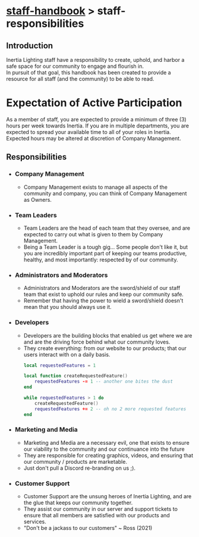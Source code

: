 # [staff-handbook](../../README.md) > staff-responsibilities

## Introduction
Inertia Lighting staff have a responsibility to create, uphold, and harbor a safe space for our community to engage and flourish in.  
In pursuit of that goal, this handbook has been created to provide a resource for all staff (and the community) to be able to read.

# Expectation of Active Participation
As a member of staff, you are expected to provide a minimum of three (3) hours per week towards Inertia.
If you are in multiple departments, you are expected to spread your available time to all of your roles in Inertia.
Expected hours may be altered at discretion of Company Management.

## Responsibilities
- ### Company Management
    - Company Management exists to manage all aspects of the community and company, you can think of Company Management as Owners.
- ### Team Leaders
    - Team Leaders are the head of each team that they oversee, and are expected to carry out what is given to them by Company Management.
    - Being a Team Leader is a tough gig... Some people don't like it, but you are incredibly important part of keeping our teams productive, healthy, and most importantly: respected by of our community.
- ### Administrators and Moderators
    - Administrators and Moderators are the sword/shield of our staff team that exist to uphold our rules and keep our community safe.
    - Remember that having the power to wield a sword/shield doesn't mean that you should always use it.
- ### Developers
    - Developers are the building blocks that enabled us get where we are and are the driving force behind what our community loves.
    - They create everything: from our website to our products; that our users interact with on a daily basis.
      ```lua
      local requestedFeatures = 1

      local function createRequestedFeature()
          requestedFeatures -= 1 -- another one bites the dust
      end

      while requestedFeatures > 1 do
          createRequestedFeature()
          requestedFeatures += 2 -- oh no 2 more requested features
      end
      ```
- ### Marketing and Media
    - Marketing and Media are a necessary evil, one that exists to ensure our viability to the community and our continuance into the future
    - They are responsible for creating graphics, videos, and ensuring that our community / products are marketable.
    - Just don't pull a Discord re-branding on us ;).
- ### Customer Support
    - Customer Support are the unsung heroes of Inertia Lighting, and are the glue that keeps our community together.
    - They assist our community in our server and support tickets to ensure that all members are satisfied with our products and services.
    - "Don't be a jackass to our customers" ~ Ross (2021)
